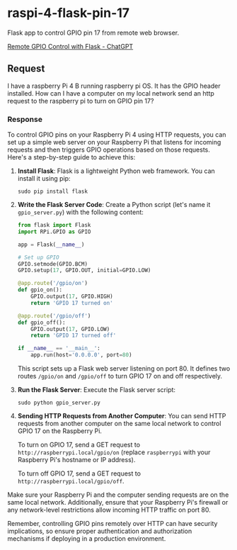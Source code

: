 # raspi-4-flask-pin-17

Flask app to control GPIO pin 17 from remote web browser.

[Remote GPIO Control with Flask - ChatGPT](https://chat.openai.com/share/dc7c5899-53cf-4450-bf2e-5d31dfa1d37c)

## Request

I have a raspberry Pi 4 B running raspberry pi OS. It has the GPIO header installed. How can I have a computer on my local network send an http request to the raspberry pi to turn on GPIO pin 17?

### Response

To control GPIO pins on your Raspberry Pi 4 using HTTP requests, you can set up a simple web server on your Raspberry Pi that listens for incoming requests and then triggers GPIO operations based on those requests. Here's a step-by-step guide to achieve this:

1. **Install Flask**:
   Flask is a lightweight Python web framework. You can install it using pip:

   ```
   sudo pip install flask
   ```

2. **Write the Flask Server Code**:
   Create a Python script (let's name it `gpio_server.py`) with the following content:

   ```python
   from flask import Flask
   import RPi.GPIO as GPIO

   app = Flask(__name__)

   # Set up GPIO
   GPIO.setmode(GPIO.BCM)
   GPIO.setup(17, GPIO.OUT, initial=GPIO.LOW)

   @app.route('/gpio/on')
   def gpio_on():
       GPIO.output(17, GPIO.HIGH)
       return 'GPIO 17 turned on'

   @app.route('/gpio/off')
   def gpio_off():
       GPIO.output(17, GPIO.LOW)
       return 'GPIO 17 turned off'

   if __name__ == '__main__':
       app.run(host='0.0.0.0', port=80)
   ```

   This script sets up a Flask web server listening on port 80. It defines two routes `/gpio/on` and `/gpio/off` to turn GPIO 17 on and off respectively.

3. **Run the Flask Server**:
   Execute the Flask server script:

   ```
   sudo python gpio_server.py
   ```

4. **Sending HTTP Requests from Another Computer**:
   You can send HTTP requests from another computer on the same local network to control GPIO 17 on the Raspberry Pi.

   To turn on GPIO 17, send a GET request to `http://raspberrypi.local/gpio/on` (replace `raspberrypi` with your Raspberry Pi's hostname or IP address).

   To turn off GPIO 17, send a GET request to `http://raspberrypi.local/gpio/off`.

Make sure your Raspberry Pi and the computer sending requests are on the same local network. Additionally, ensure that your Raspberry Pi's firewall or any network-level restrictions allow incoming HTTP traffic on port 80.

Remember, controlling GPIO pins remotely over HTTP can have security implications, so ensure proper authentication and authorization mechanisms if deploying in a production environment.

